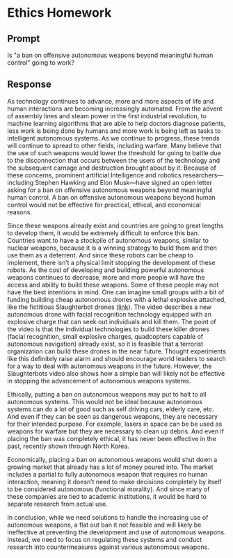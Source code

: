 # Ethics Homework

## Prompt

Is "a ban on offensive autonomous weapons beyond meaningful human control" going to work?

## Response

As technology continues to advance, more and more aspects of life and human interactions are becoming increasingly automated. From the advent of assembly lines and steam power in the first industrial revolution, to machine learning algorithms that are able to help doctors diagnose patients, less work is being done by humans and more work is being left as tasks to intelligent autonomous systems. As we continue to progress, these trends will continue to spread to other fields, including warfare. Many believe that the use of such weapons would lower the threshold for going to battle due to the disconnection that occurs between the users of the technology and the subsequent carnage and destruction brought about by it. Because of these concerns, prominent artificial Intelligence and robotics researchers—including Stephen Hawking and Elon Musk—have signed an open letter asking for a ban on offensive autonomous weapons beyond meaningful human control.  A ban on offensive autonomous weapons beyond human control would not be effective for practical, ethical, and economical reasons.

Since these weapons already exist and countries are going to great lengths to develop them, it would be extremely difficult to enforce this ban. Countries want to have a stockpile of autonomous weapons, similar to nuclear weapons, because it is a winning strategy to build them and then use them as a deterrent. And since these robots can be cheap to implement, there isn’t a physical limit stopping the development of these robots. As the cost of developing and building powerful autonomous weapons continues to decrease, more and more people will have the access and ability to build these weapons. Some of these people may not have the best intentions in mind. One can imagine small groups with a bit of funding building cheap autonomous drones with a lethal explosive attached, like the fictitious Slaughterbot drones ([link](https://autonomousweapons.org/slaughterbots/)). The video describes a new autonomous drone with facial recognition technology equipped with an explosive charge that can seek out individuals and kill them. The point of the video is that the individual technologies to build these killer drones (facial recognition, small explosive charges, quadcopters capable of autonomous navigation) already exist, so it is feasible that a terrorist organization can build these drones in the near future. Thought experiments like this definitely raise alarm and should encourage world leaders to search for a way to deal with autonomous weapons in the future. However, the Slaughterbots video also shows how a simple ban will likely not be effective in stopping the advancement of autonomous weapons systems.

Ethically, putting a ban on autonomous weapons may put to halt to all autonomous systems. This would not be ideal because autonomous systems can do a lot of good such as self driving cars, elderly care, etc. And even if they can be seen as dangerous weapons, they are necessary for their intended purpose. For example, lasers in space can be be used as weapons for warfare but they are necessary to clean up debris. And even if placing the ban was completely ethical, it has never been effective in the past, recently shown through North Korea.

Economically, placing a ban on autonomous weapons would shut down a growing market that already has a lot of money poured into. The market includes a partial to fully autonomous weapon that requires no human interaction, meaning it doesn’t need to make decisions completely by itself to be considered autonomous (functional morality). And since many of these companies are tied to academic institutions, it would be hard to separate research from actual use.

In conclusion, while we need solutions to handle the increasing use of autonomous weapons, a flat out ban it not feasible and will likely be ineffective at preventing the development and use of autonomous weapons. Instead, we need to focus on regulating these systems and conduct research into countermeasures against various autonomous weapons.

